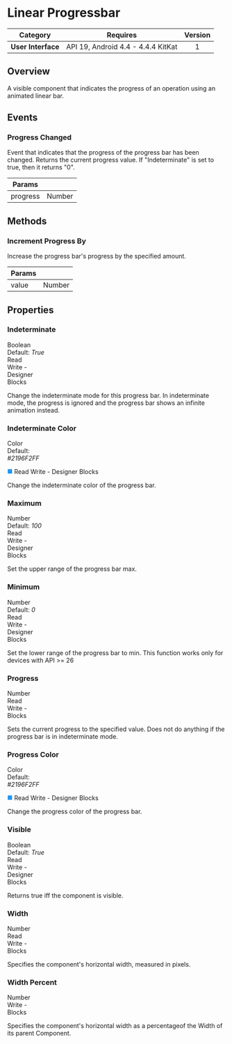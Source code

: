 # Linear Progressbar

| Category | Requires | Version |
|:--------:|:-------:|:--------:|
|**User Interface**|<span class="chip chip-any">API 19, Android 4.4 - 4.4.4 KitKat</span>|<span class="chip chip-number">1</span>|

## Overview

A visible component that indicates the progress of an operation using an animated linear bar.

## Events

### Progress Changed

Event that indicates that the progress of the progress bar has been changed. Returns the current progress value. If "Indeterminate" is set to true, then it returns "0".

<div class="block" ai2-block="event" not-rendered="true" value="%7B%22componentName%22:%20%22Linear%20Progressbar%22,%20%22name%22:%20%22Progress%20Changed%22,%20%22param%22:%20%5B%22progress%22%5D%7D"></div>

| Params | []() |
|--------|------|
|progress|<span class="chip chip-number">Number</span>|

## Methods

### Increment Progress By

Increase the progress bar's progress by the specified amount.

<div class="block" ai2-block="method" not-rendered="true" value="%7B%22componentName%22:%20%22Linear%20Progressbar%22,%20%22name%22:%20%22Increment%20Progress%20By%22,%20%22output%22:%20false,%20%22param%22:%20%5B%22value%22%5D%7D"></div>

| Params | []() |
|--------|------|
|value|<span class="chip chip-number">Number</span>|

## Properties

### Indeterminate

<span style="user-select: none; white-space:pre-wrap;"><span class="chip chip-boolean">Boolean</span> <span class="chip chip-boolean">Default: <i>True</i></span>          <span class="chip chip-rw">Read</span> <span class="chip chip-rw">Write</span> - <span class="chip chip-bd">Designer</span> <span class="chip chip-bd">Blocks</span>&#32;</span>

Change the indeterminate mode for this progress bar. In indeterminate mode, the progress is ignored and the progress bar shows an infinite animation instead.

<div class="block" ai2-block="property" not-rendered="true" value="%7B%22componentName%22:%20%22Linear%20Progressbar%22,%20%22name%22:%20%22Indeterminate%22,%20%22getter%22:%20true%7D"></div>
<div class="block" ai2-block="property" not-rendered="true" value="%7B%22componentName%22:%20%22Linear%20Progressbar%22,%20%22name%22:%20%22Indeterminate%22,%20%22getter%22:%20false%7D"></div>

### Indeterminate Color

<span style="user-select: none; white-space:pre-wrap;"><span class="chip chip-color">Color</span> <span class="chip chip-color">Default: <i>#2196F2FF</i>&nbsp;<div style="width:10px; height: 10px; display: inline-block; border-width: 1px; border-style: solid; border-color: white; background-color: #2196F2;"></div></span>          <span class="chip chip-rw">Read</span> <span class="chip chip-rw">Write</span> - <span class="chip chip-bd">Designer</span> <span class="chip chip-bd">Blocks</span>&#32;</span>

Change the indeterminate color of the progress bar.

<div class="block" ai2-block="property" not-rendered="true" value="%7B%22componentName%22:%20%22Linear%20Progressbar%22,%20%22name%22:%20%22Indeterminate%20Color%22,%20%22getter%22:%20true%7D"></div>
<div class="block" ai2-block="property" not-rendered="true" value="%7B%22componentName%22:%20%22Linear%20Progressbar%22,%20%22name%22:%20%22Indeterminate%20Color%22,%20%22getter%22:%20false%7D"></div>

### Maximum

<span style="user-select: none; white-space:pre-wrap;"><span class="chip chip-number">Number</span> <span class="chip chip-number">Default: <i>100</i></span>          <span class="chip chip-rw">Read</span> <span class="chip chip-rw">Write</span> - <span class="chip chip-bd">Designer</span> <span class="chip chip-bd">Blocks</span>&#32;</span>

Set the upper range of the progress bar max.

<div class="block" ai2-block="property" not-rendered="true" value="%7B%22componentName%22:%20%22Linear%20Progressbar%22,%20%22name%22:%20%22Maximum%22,%20%22getter%22:%20true%7D"></div>
<div class="block" ai2-block="property" not-rendered="true" value="%7B%22componentName%22:%20%22Linear%20Progressbar%22,%20%22name%22:%20%22Maximum%22,%20%22getter%22:%20false%7D"></div>

### Minimum

<span style="user-select: none; white-space:pre-wrap;"><span class="chip chip-number">Number</span> <span class="chip chip-number">Default: <i>0</i></span>          <span class="chip chip-rw">Read</span> <span class="chip chip-rw">Write</span> - <span class="chip chip-bd">Designer</span> <span class="chip chip-bd">Blocks</span>&#32;</span>

Set the lower range of the progress bar to min. This function works only for devices with API &gt;= 26

<div class="block" ai2-block="property" not-rendered="true" value="%7B%22componentName%22:%20%22Linear%20Progressbar%22,%20%22name%22:%20%22Minimum%22,%20%22getter%22:%20true%7D"></div>
<div class="block" ai2-block="property" not-rendered="true" value="%7B%22componentName%22:%20%22Linear%20Progressbar%22,%20%22name%22:%20%22Minimum%22,%20%22getter%22:%20false%7D"></div>

### Progress

<span style="user-select: none; white-space:pre-wrap;"><span class="chip chip-number">Number</span>          <span class="chip chip-rw">Read</span> <span class="chip chip-rw">Write</span> - <span class="chip chip-bd">Blocks</span>&#32;</span>

Sets the current progress to the specified value. Does not do anything if the progress bar is in indeterminate mode.

<div class="block" ai2-block="property" not-rendered="true" value="%7B%22componentName%22:%20%22Linear%20Progressbar%22,%20%22name%22:%20%22Progress%22,%20%22getter%22:%20true%7D"></div>
<div class="block" ai2-block="property" not-rendered="true" value="%7B%22componentName%22:%20%22Linear%20Progressbar%22,%20%22name%22:%20%22Progress%22,%20%22getter%22:%20false%7D"></div>

### Progress Color

<span style="user-select: none; white-space:pre-wrap;"><span class="chip chip-color">Color</span> <span class="chip chip-color">Default: <i>#2196F2FF</i>&nbsp;<div style="width:10px; height: 10px; display: inline-block; border-width: 1px; border-style: solid; border-color: white; background-color: #2196F2;"></div></span>          <span class="chip chip-rw">Read</span> <span class="chip chip-rw">Write</span> - <span class="chip chip-bd">Designer</span> <span class="chip chip-bd">Blocks</span>&#32;</span>

Change the progress color of the progress bar.

<div class="block" ai2-block="property" not-rendered="true" value="%7B%22componentName%22:%20%22Linear%20Progressbar%22,%20%22name%22:%20%22Progress%20Color%22,%20%22getter%22:%20true%7D"></div>
<div class="block" ai2-block="property" not-rendered="true" value="%7B%22componentName%22:%20%22Linear%20Progressbar%22,%20%22name%22:%20%22Progress%20Color%22,%20%22getter%22:%20false%7D"></div>

### Visible

<span style="user-select: none; white-space:pre-wrap;"><span class="chip chip-boolean">Boolean</span> <span class="chip chip-boolean">Default: <i>True</i></span>          <span class="chip chip-rw">Read</span> <span class="chip chip-rw">Write</span> - <span class="chip chip-bd">Designer</span> <span class="chip chip-bd">Blocks</span>&#32;</span>

Returns true iff the component is visible.

<div class="block" ai2-block="property" not-rendered="true" value="%7B%22componentName%22:%20%22Linear%20Progressbar%22,%20%22name%22:%20%22Visible%22,%20%22getter%22:%20true%7D"></div>
<div class="block" ai2-block="property" not-rendered="true" value="%7B%22componentName%22:%20%22Linear%20Progressbar%22,%20%22name%22:%20%22Visible%22,%20%22getter%22:%20false%7D"></div>

### Width

<span style="user-select: none; white-space:pre-wrap;"><span class="chip chip-number">Number</span>          <span class="chip chip-rw">Read</span> <span class="chip chip-rw">Write</span> - <span class="chip chip-bd">Blocks</span>&#32;</span>

Specifies the component's horizontal width, measured in pixels.

<div class="block" ai2-block="property" not-rendered="true" value="%7B%22componentName%22:%20%22Linear%20Progressbar%22,%20%22name%22:%20%22Width%22,%20%22getter%22:%20true%7D"></div>
<div class="block" ai2-block="property" not-rendered="true" value="%7B%22componentName%22:%20%22Linear%20Progressbar%22,%20%22name%22:%20%22Width%22,%20%22getter%22:%20false%7D"></div>

### Width Percent

<span style="user-select: none; white-space:pre-wrap;"><span class="chip chip-number">Number</span>          <span class="chip chip-rw">Write</span> - <span class="chip chip-bd">Blocks</span>&#32;</span>

Specifies the component's horizontal width as a percentageof the Width of its parent Component.

<div class="block" ai2-block="property" not-rendered="true" value="%7B%22componentName%22:%20%22Linear%20Progressbar%22,%20%22name%22:%20%22Width%20Percent%22,%20%22getter%22:%20false%7D"></div>
